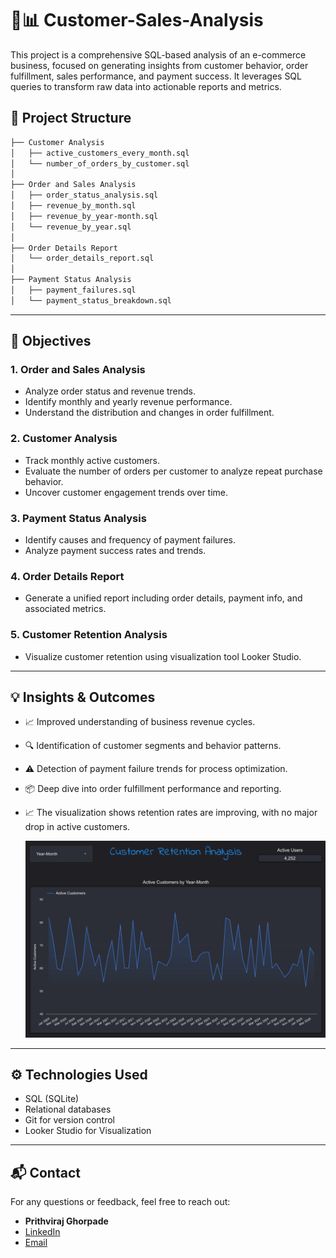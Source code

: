 # 🔎📊 Customer-Sales-Analysis

This project is a comprehensive SQL-based analysis of an e-commerce business, focused on generating insights from customer behavior, order fulfillment, sales performance, and payment success. It leverages SQL queries to transform raw data into actionable reports and metrics.

## 📁 Project Structure

```bash
├── Customer Analysis
│   ├── active_customers_every_month.sql
│   └── number_of_orders_by_customer.sql
│
├── Order and Sales Analysis
│   ├── order_status_analysis.sql
│   ├── revenue_by_month.sql
│   ├── revenue_by_year-month.sql
│   └── revenue_by_year.sql
│
├── Order Details Report
│   └── order_details_report.sql
│
├── Payment Status Analysis
│   ├── payment_failures.sql
│   └── payment_status_breakdown.sql
```

---

## 📌 Objectives

### 1. Order and Sales Analysis
- Analyze order status and revenue trends.
- Identify monthly and yearly revenue performance.
- Understand the distribution and changes in order fulfillment.

### 2. Customer Analysis
- Track monthly active customers.
- Evaluate the number of orders per customer to analyze repeat purchase behavior.
- Uncover customer engagement trends over time.

### 3. Payment Status Analysis
- Identify causes and frequency of payment failures.
- Analyze payment success rates and trends.

### 4. Order Details Report
- Generate a unified report including order details, payment info, and associated metrics.

### 5. Customer Retention Analysis
- Visualize customer retention using visualization tool Looker Studio.
---

## 💡 Insights & Outcomes

- 📈 Improved understanding of business revenue cycles.
- 🔍 Identification of customer segments and behavior patterns.
- ⚠️ Detection of payment failure trends for process optimization.
- 📦 Deep dive into order fulfillment performance and reporting.
- 📈 The visualization shows retention rates are improving, with no major drop in active customers.
  
  <img src="Customer%20Retention%20Analysis/customer_retention_analysis.png" alt="Customer Retention Chart" width="500"/>
  
---

## ⚙️ Technologies Used

- SQL (SQLite)
- Relational databases
- Git for version control
- Looker Studio for Visualization

---

## 📬 Contact

For any questions or feedback, feel free to reach out:

- **Prithviraj Ghorpade**
- [LinkedIn](https://www.linkedin.com/in/prithviraj-ghorpade-2379562b0/)
- [Email](mailto:prithvighorpade653@gmail.com)

